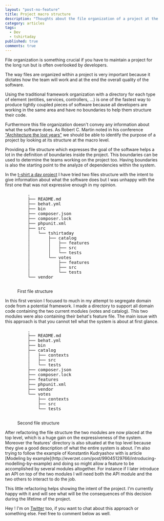 ```yaml
---
layout: "post-no-feature"
title: Project macro structure
description: "Thoughts about the file organization of a project at the macro level"
category: articles
tags:
  - Dev
  - tshirtaday
published: true
comments: true
---
```


File organization is something crucial if you have to maintain a project for the long run but is often overlooked by developers.

The way files are organized within a project is very important because it dictates how the team will work and at the end the overall quality of the software.

Using the traditional framework organization with a directory for each type of element (entities, services, controllers, ...) is one of the fastest way to produce tightly coupled pieces of software because all developers are working in the same area and have no boundaries to help them structure their code.

Furthermore this file organization doesn't convey any information about what the software does. As Robert C. Martin noted in his conference ["Architecture the lost years"](https://www.youtube.com/watch?v=WpkDN78P884) we should be able to identify the purpose of a project by looking at its structure at the macro level.

Providing a file structure which expresses the goal of the software helps a lot in the definition of boundaries inside the project. This boundaries can be used to determine the teams working on the project too. Having boundaries is also the starting point to the analyze of dependencies within the system.

In the [t-shirt a day project](/articles/-tshirt-a-day-serie/) I have tried two files structure with the intent to give information about what the software does but I was unhappy with the first one that was not expressive enough in my opinion.
<figure>
    <pre class="filestructure">
    .
    ├── README.md
    ├── behat.yml
    ├── bin
    ├── composer.json
    ├── composer.lock
    ├── phpunit.xml
    ├── src
    │   └── tshirtaday
    │       ├── catalog
    │       │   ├── features
    │       │   ├── src
    │       │   └── tests
    │       └── votes
    │           ├── features
    │           ├── src
    │           └── tests
    └── vendor
    </pre>
<figcaption>First file structure</figcaption>
</figure>

In this first version I focused to much in my attempt to segregate domain code from a potential framework. I made a directory to support all domain code containing the two current modules (votes and catalog). This two modules were also containing their behat's feature file.
The main issue with this approach is that you cannot tell what the system is about at first glance.

<figure>
    <pre class="filestructure">
    .
    ├── README.md
    ├── behat.yml
    ├── bin
    ├── catalog
    │   ├── contexts
    │   ├── src
    │   └── tests
    ├── composer.json
    ├── composer.lock
    ├── features
    ├── phpunit.xml
    ├── vendor
    └── votes
        ├── contexts
        ├── src
        └── tests
    </pre>
<figcaption>Second file structure</figcaption>
</figure>
After refactoring the file structure the two modules are now placed at the top level, which is a huge gain on the expressiveness  of the system. Moreover the features' directory is also situated at the top level because they give a good description of what the entire system is about. I'm also trying to follow the example of Konstantin Kudryashov with is article [Modeling by example](http://everzet.com/post/99045129766/introducing-modelling-by-example) and doing so might allow a feature to be accomplished by several modules altogether. For instance if I later introduce an API on top of the two modules I will need both the API module and the two others to interact to do the job.

This little refactoring helps showing the intent of the project. I'm currently happy with it and will see what will be the consequences of this decision during the lifetime of the project.

Hey ! I'm on [Twitter](https://twitter.com/selrahcd) too, if you want to chat about this approach or something else. Feel free to comment below as well.
